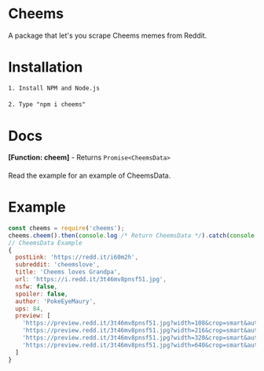 # Cheems
A package that let's you scrape Cheems memes from Reddit.

# Installation
`1. Install NPM and Node.js`  
####
`2. Type "npm i cheems"`

# Docs
**[Function: cheem]** - Returns `Promise<CheemsData>`  
####
Read the example for an example of CheemsData.

# Example
```js
const cheems = require('cheems');
cheems.cheem().then(console.log /* Return CheemsData */).catch(console.error);
// CheemsData Example
{
  postLink: 'https://redd.it/i60m2h',
  subreddit: 'cheemslove',
  title: 'Cheems loves Grandpa',
  url: 'https://i.redd.it/3t46mv8pnsf51.jpg',
  nsfw: false,
  spoiler: false,
  author: 'PokeEyeMaury',
  ups: 84,
  preview: [
    'https://preview.redd.it/3t46mv8pnsf51.jpg?width=108&crop=smart&auto=webp&s=ffe03d0a72d8c5f339276a10ad78f173ed698a8e',
    'https://preview.redd.it/3t46mv8pnsf51.jpg?width=216&crop=smart&auto=webp&s=981f6d85a45485875d02a15dad1c52fcd5661ec9',
    'https://preview.redd.it/3t46mv8pnsf51.jpg?width=320&crop=smart&auto=webp&s=6a246df9f6b1748728f28b0848ba5be14b9f80a5',
    'https://preview.redd.it/3t46mv8pnsf51.jpg?width=640&crop=smart&auto=webp&s=5c21c170fdfd8a769a8749184a6ba51fe8ef8fbb'
  ]
}
```